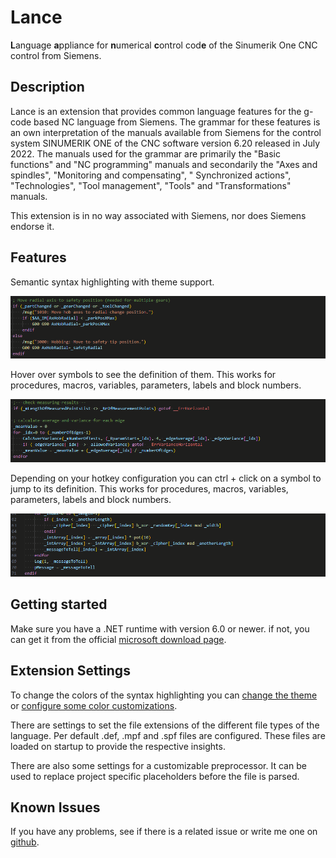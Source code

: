 # Lance
**L**anguage **a**ppliance for **n**umerical **c**ontrol cod**e** of the Sinumerik One CNC control from Siemens.

## Description
Lance is an extension that provides common language features for the g-code based NC language from Siemens. The grammar for these features is an own interpretation of the manuals available from Siemens for the control system SINUMERIK ONE of the CNC software version 6.20 released in July 2022. The manuals used for the grammar are primarily the "Basic functions" and "NC programming" manuals and secondarily the "Axes and spindles", "Monitoring and compensating", " Synchronized actions", "Technologies", "Tool management", "Tools" and "Transformations" manuals.

This extension is in no way associated with Siemens, nor does Siemens endorse it.

## Features
Semantic syntax highlighting with theme support.

![Syntax highlighting](images/syntax_highlight_feature.gif)

Hover over symbols to see the definition of them. This works for procedures, macros, variables, parameters, labels and block numbers.

![Hover definition](images/hover_feature.gif)

Depending on your hotkey configuration you can ctrl + click on a symbol to jump to its definition. This works for procedures, macros, variables, parameters, labels and block numbers.

![Goto definition](images/goto_feature.gif)

## Getting started
Make sure you have a .NET runtime with version 6.0 or newer. if not, you can get it from the official [microsoft download page](https://dotnet.microsoft.com/en-us/download/dotnet/6.0).

## Extension Settings
To change the colors of the syntax highlighting you can [change the theme](https://code.visualstudio.com/docs/getstarted/themes) or [configure some color customizations](https://code.visualstudio.com/docs/getstarted/themes#_customizing-a-color-theme).

There are settings to set the file extensions of the different file types of the language. Per default .def, .mpf and .spf files are configured. These files are loaded on startup to provide the respective insights. 

There are also some settings for a customizable preprocessor. It can be used to replace project specific placeholders before the file is parsed.

## Known Issues



If you have any problems, see if there is a related issue or write me one on [github](https://github.com/Nuaduwodan/lance/issues).
